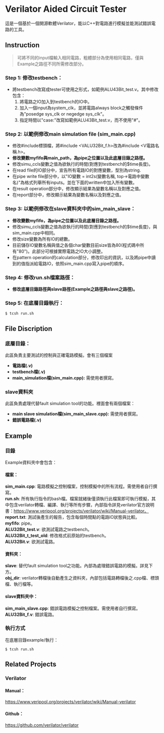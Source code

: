 # Verilator Aided Circuit Tester
這是一個基於一個開源軟體Verilator，能以C++對電路進行模擬並能測試錯誤電路的工具。
## Instruction
> 可將不同的input檔輸入相同電路，粗體部分為使用相同電路，僅與Example之路徑不同所需修改部分。
### Step 1: 修改testbench：
- 將testbench改寫成tester可使用之形式，如範例ALU43Bit_test.v。其中修改包含：
    1. 將電路之IO加入到testbench的IO中。
    2. 加入一個input為system_clk，並將電路always block之觸發條件為"posedge sys_clk or negedge sys_clk"。
    3. 指定時間以"case:"改寫如範例ALU43Bit_test.v，而不使用"#"。
### Step 2: 以範例修改main simulation file (sim_main.cpp) 
- 修改#include標頭檔，將#include <VALU32Bit_f.h>改為#include <V電路名稱.h>。
- __修改變數myfifo與main_path，為pipe之位置以及此底層目錄之路徑。__
- 修改simu_ccls變數之值為欲執行的時間(對應到testbench的$time長度)。
- 在read file的IO部分中，宣告所有電路IO的對應變數，型別為string.
- 在pipe write file部分中，以"IO變數 = int2s(變數名稱, top->電路中變數名)"為格式列舉所有inputs。並在下面的written中加入所有變數。
- 在result operation部分中，修改顯示結果為變數名稱以及對應之值。
- 在report部分中，修改顯示結果為變數名稱以及對應之值。
### Step 3: 以範例修改在slave資料夾中的sim_main_slave：
- __修改變數myfifo，為pipe之位置以及此底層目錄之路徑。__
- 修改simu_ccls變數之值為欲執行的時間(對應到testbench的$time長度)，與sim_main.cpp中相同。
- 修改size變數為所有IO的總數。
- 目前儲存IO變數名稱與值之各個char變數目前size皆為80(程式碼中所有"80")。此部分可根據實際電路之IO大小調整。
- 在pattern operation的calculation部分，修改印出的資訊，以及將pipe中讀到的值指派給電路IO，依照sim_main.cpp寫入pipe的順序。
### Step 4: 修改run.sh檔案路徑：
- __修改底層目錄路徑與slave路徑(Example之路徑與slave之路徑)。__
### Step 5: 在底層目錄執行：
```linux
$ tcsh run.sh
```
## File Discription
### 底層目錄：
此區負責主要測試的控制與正確電路模擬。會有三個檔案
- **電路檔(.v)**
- **testbench檔(.v)**
- **main_simulation檔(sim_main.cpp):** 需使用者撰寫。
### slave資料夾
此區負責處理代替fault simulation tool的功能。裡面會有兩個檔案：
- **main slave simulation檔(sim_main_slave.cpp):** 需使用者撰寫。
- **錯誤電路檔(.v)**
## Example
### 目錄
Example資料夾中會包含：
#### 檔案：
**sim_main.cpp**: 電路模擬之控制檔案，控制模擬中的所有流程。需使用者自行撰寫。<br>
**run.sh**: 所有執行指令的bash檔。檔案就緒後僅須執行此檔案即可執行模擬，其中包含verilator轉檔、編譯、執行等所有步驟，內部指令詳見verilator官方說明書：https://www.veripool.org/projects/verilator/wiki/Manual-verilator。<br>
**report.txt**: 測試後產生的報告，包含每個時間點的電路IO狀態與比較。<br>
**myfifo**: pipe。<br>
**ALU32Bit_test.v**: 欲測試電路之testbench。<br>
**ALU32Bit_t_test_old**: 修改格式前原始的testbench。<br>
**ALU32Bit.v**: 欲測試電路。<br>
#### 資料夾：
**slave**: 替代fault simulation tool之功能。內部為處理錯誤電路的模擬。詳見下方。<br>
**obj_dir**: verilator轉檔後自動產生之資料夾，內部包括電路轉檔後之.cpp檔、標頭檔、執行檔等。<br>
#### slave資料夾中：
**sim_main_slave.cpp**: 錯誤電路模擬之控制檔案。需使用者自行撰寫。<br>
**ALU32Bit_f.v**: 錯誤電路。<br>
### 執行方式
在底層目錄example/執行：
```linux
$ tcsh run.sh
```
## Related Projects
### Verilator
#### Manual：
https://www.veripool.org/projects/verilator/wiki/Manual-verilator
#### Github：
https://github.com/verilator/verilator
